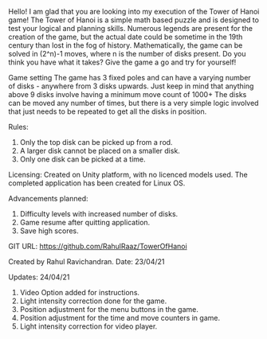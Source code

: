 Hello! I am glad that you are looking into my execution of the Tower of Hanoi game!
The Tower of Hanoi is a simple math based puzzle and is designed to test your logical and planning skills.
Numerous legends are present for the creation of the game, but the actual date could be sometime in the 19th century than lost in the fog of history.
Mathematically, the game can be solved in (2^n)-1 moves, where n is the number of disks present.
Do you think you have what it takes? Give the game a go and try for yourself!

Game setting
The game has 3 fixed poles and can have a varying number of disks - anywhere from 3 disks upwards. Just keep in mind that anything above 9 disks involve having a minimum move count of 1000+
The disks can be moved any number of times, but there is a very simple logic involved that just needs to be repeated to get all the disks in position.

Rules:
1. Only the top disk can be picked up from a rod.
2. A larger disk cannot be placed on a smaller disk.
3. Only one disk can be picked at a time.

Licensing:
Created on Unity platform, with no licenced models used.
The completed application has been created for Linux OS.

Advancements planned:
1. Difficulty levels with increased number of disks.
2. Game resume after quitting application.
3. Save high scores.

GIT URL:
https://github.com/RahulRaaz/TowerOfHanoi


Created by Rahul Ravichandran.
Date: 23/04/21

Updates:
24/04/21
1. Video Option added for instructions.
2. Light intensity correction done for the game.
3. Position adjustment for the menu buttons in the game.
4. Position adjustment for the time and move counters in game.
5. Light intensity correction for video player.
